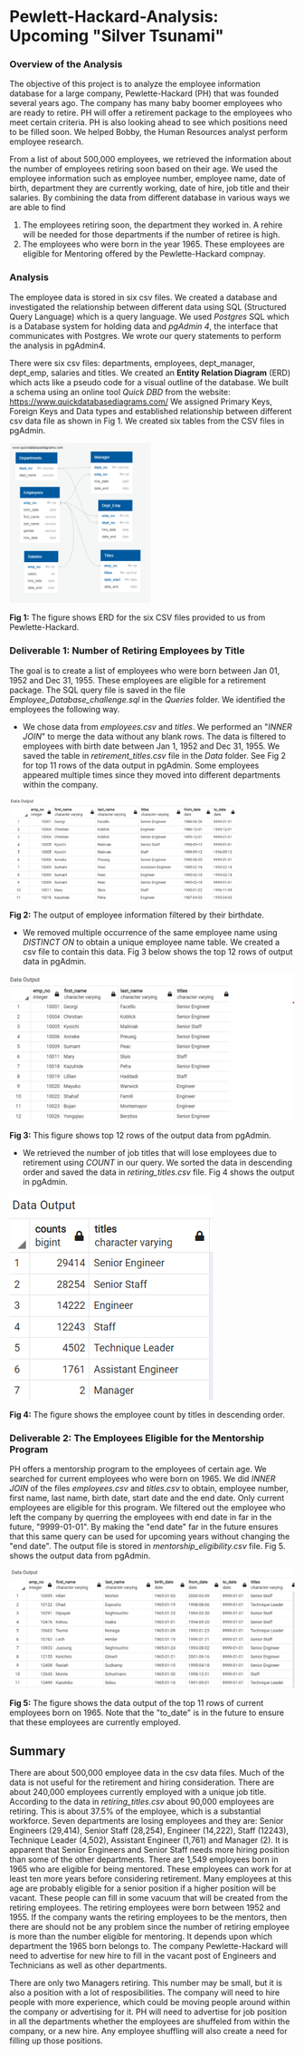 # Pewlett-Hackard-Analysis: Upcoming "Silver Tsunami"
### **Overview of the Analysis**

The objective of this project is to analyze the employee information database for a large company, Pewlette-Hackard (PH) that was founded several years ago. The company has many baby boomer employees who are ready to retire. PH will offer a retirement package to the employees who meet certain criteria. PH is also looking ahead to see which positions need to be filled soon. We helped Bobby, the Human Resources analyst perform employee research. 

From a list of about 500,000 employees, we retrieved the information about the number of employees retiring soon based on their age. We used the employee information such as employee number, employee name, date of birth, department they are currently working, date of hire, job title and their salaries. By combining the data from different database in various ways we are able to find 
1) The employees retiring soon, the department they worked in. A rehire will be needed for those departments if the number of retiree is high. 
2) The employees who were born in the year 1965. These employees are eligible for Mentoring offered by the Pewlette-Hackard compnay.

### **Analysis**

The employee data is stored in six csv files. We created a database and investigated the relationship between different data using SQL (Structured Query Language) which is a query language. We used _Postgres_ SQL which is a Database system for holding data and _pgAdmin 4_, the interface that communicates with Postgres. We wrote our query statements to perform the analysis in pgAdmin4.

There were six csv files: departments, employees, dept_manager, dept_emp, salaries and titles. We created an **Entity Relation Diagram** (ERD) which acts like a pseudo code for a visual outline of the database. We built a schema using an online tool _Quick DBD_  from the website: https://www.quickdatabasediagrams.com/
We assigned Primary Keys, Foreign Keys and Data types and established relationship between different csv data file as shown in Fig 1. We created six tables from the CSV files in pgAdmin.

<img src = "Images/EmployeeDB.png" width = "250">

**Fig 1:** The figure shows ERD for the six CSV files provided to us from Pewlette-Hackard. 

### **Deliverable 1: Number of Retiring Employees by Title**

The goal is to create a list of employees who were born between Jan 01, 1952 and Dec 31, 1955. These employees are eligible for a retirement package. The SQL query file is saved in the file _Employee_Database_challenge.sql_ in the _Queries_ folder. We identified the employees the following way.

 - We chose data from _employees.csv_ and _titles_. We performed an "_INNER JOIN_" to merge the data without any blank rows. The data is filtered to employees with birth date between Jan 1, 1952 and Dec 31, 1955. We saved the table in _retirement_titles.csv_ file in the _Data_ folder. See Fig 2 for top 11 rows of the data output in pgAdmin. Some employees appeared multiple times since they moved into different departments within the company.

 <img src = "Images/Del1_retirement_title.png" width = "400">

 **Fig 2:** The output of employee information filtered by their birthdate. 

- We removed multiple occurrence of the same employee name using _DISTINCT ON_ to obtain a unique employee name table. We created a csv file to contain this data. Fig 3 below shows the top 12 rows of output data in pgAdmin.

<img src = "Images/Del1_unique_title.png">

**Fig 3:** This figure shows top 12 rows of the output data from pgAdmin.

- We retrieved the number of job titles that will lose employees due to retirement using _COUNT_ in our query. We sorted the data in descending order and saved the data in _retiring_titles.csv_ file. Fig 4 shows the output in pgAdmin. 

<img src = "Images/Del1_unique_retire_title.png">

**Fig 4:** The figure shows the employee count by titles in descending order. 

### **Deliverable 2: The Employees Eligible  for the Mentorship Program**

PH offers a mentorship program to the employees of certain age. We searched for current employees who were born on 1965. We did _INNER JOIN_ of the files _employees.csv_ and _titles.csv_ to obtain, employee number, first name, last name, birth date, start date and the end date. Only current employees are eligible for this program. We filtered out the employee who left the company by querring the employees with end date in far in the future, "9999-01-01". By making the "end date" far in the future ensures that this same query can be used for upcoming years without changing the "end date". The output file is stored in _mentorship_eligibility.csv_ file. Fig 5. shows the output data from pgAdmin.

<img src = "Images/Deliverable2_output_table.png"> 

**Fig 5:** The figure shows the data output of the top 11 rows of current employees born on 1965. Note that the "to_date" is in the future to ensure that these employees are currently employed. 

## **Summary**

There are about 500,000 employee data in the csv data files. Much of the data is not useful for the retirement and hiring consideration. There are about 240,000 employees currently employed with a unique job title. According to the data in _retiring_titles.csv_ about 90,000 employees are retiring. This is about 37.5% of the employee, which is a substantial workforce. Seven departments are losing employees and they are: Senior Engineers (29,414), Senior Staff (28,254), Engineer (14,222), Staff (12243), Technique Leader (4,502), Assistant Engineer (1,761) and Manager (2). It is apparent that Senior Engineers and Senior Staff needs more hiring position than some of the other departments. There are 1,549 employees born in 1965 who are eligible for being mentored. These employees can work for at least ten more years before considering retirement. Many employees at this age are probably eligible for a senior position if a higher position will be vacant. These people can fill in some vacuum that will be created from the retiring employees. The retiring employees were born between 1952 and 1955. If the company wants the retiring employees to be the mentors, then there are should not be any problem since the number of retiring employee is more than the number eligible for mentoring. It depends upon which department the 1965 born belongs to. The company Pewlette-Hackard will need to advertise for new hire to fill in the vacant post of Engineers and Technicians as well as other departments. 

There are only two Managers retiring. This number may be small, but it is also a position with a lot of resposibilities. The company will need to hire people with more experience, which could be moving people around within the company or advertising for it. PH will need to advertise for job position in all the departments whether the employees are shuffeled from within the company, or a new hire. Any employee shuffling will also create a need for filling up those positions. 



